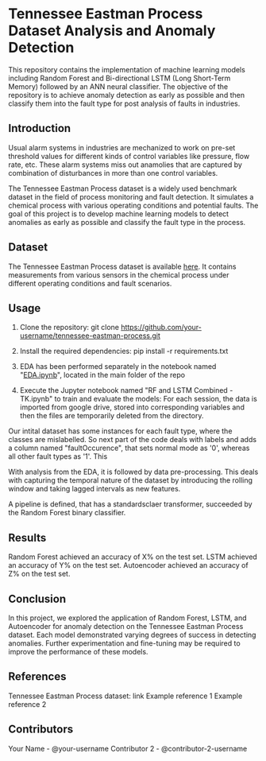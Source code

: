 # Tennessee Eastman Process Dataset Analysis and Anomaly Detection

This repository contains the implementation of machine learning models including Random Forest and Bi-directional LSTM (Long Short-Term Memory) followed by an ANN neural classifier. The objective of the repository is to achieve anomaly detection as early as possible and then classify them into the fault type for post analysis of faults in industries.

## Introduction

Usual alarm systems in industries are mechanized to work on pre-set threshold values for different kinds of control variables like pressure, flow rate, etc. These alarm systems miss out anamolies that are captured by combination of disturbances in more than one control variables. 

The Tennessee Eastman Process dataset is a widely used benchmark dataset in the field of process monitoring and fault detection. It simulates a chemical process with various operating conditions and potential faults. The goal of this project is to develop machine learning models to detect anomalies as early as possible and classify the fault type in the process.

## Dataset

The Tennessee Eastman Process dataset is available [here](link-to-dataset). It contains measurements from various sensors in the chemical process under different operating conditions and fault scenarios.

## Usage

1. Clone the repository:
git clone https://github.com/your-username/tennessee-eastman-process.git

2. Install the required dependencies:
pip install -r requirements.txt

3. EDA has been performed separately in the notebook named "[EDA.ipynb](https://github.com/bns1808/MECE788Group1/blob/main/main/EDA.ipynb)", located in the main folder of the repo

4. Execute the Jupyter notebook named "RF and LSTM Combined - TK.ipynb" to train and evaluate the models:
For each session, the data is imported from google drive, stored into corresponding variables and then the files are temporarily deleted from the directory.

Our intital dataset has some instances for each fault type, where the classes are mislabelled. So next part of the code deals with labels and adds a column named "faultOccurence", that sets normal mode as '0', whereas all other fault types as '1'. This 

With analysis from the EDA, it is followed by data pre-processing. This deals with capturing the temporal nature of the dataset by introducing the rolling window and taking lagged intervals as new features.

A pipeline is defined, that has a standardsclaer transformer, succeeded by the Random Forest binary classifier.



## Results

Random Forest achieved an accuracy of X% on the test set.
LSTM achieved an accuracy of Y% on the test set.
Autoencoder achieved an accuracy of Z% on the test set.

## Conclusion

In this project, we explored the application of Random Forest, LSTM, and Autoencoder for anomaly detection on the Tennessee Eastman Process dataset. Each model demonstrated varying degrees of success in detecting anomalies. Further experimentation and fine-tuning may be required to improve the performance of these models.

## References

Tennessee Eastman Process dataset: link
Example reference 1
Example reference 2

## Contributors

Your Name - @your-username
Contributor 2 - @contributor-2-username